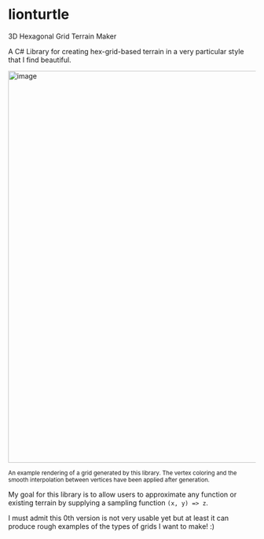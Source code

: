 # lionturtle
3D Hexagonal Grid Terrain Maker

A C# Library for creating hex-grid-based terrain in a very particular style that I find beautiful.

<img width="798" alt="image" src="https://github.com/pmuren/lionturtle/assets/4354850/3c563929-dfa2-46c0-97c5-0a0ba0875954">

<sup> An example rendering of a grid generated by this library. The vertex coloring and the smooth interpolation between vertices have been applied after generation. </sup>

My goal for this library is to allow users to approximate any function or existing terrain by supplying a sampling function
`(x, y) => z`.

I must admit this 0th version is not very usable yet but at least it can produce rough examples of the types of grids I want to make! :)
